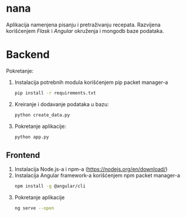 # nana
Aplikacija namenjena pisanju i pretraživanju recepata. Razvijena korišćenjem *Flask* i *Angular* okruženja i mongodb baze podataka.

# Backend

Pokretanje:
1. Instalacija potrebnih modula korišćenjem pip packet manager-a
	```bash
	pip install -r requirements.txt
	```

2. Kreiranje i dodavanje podataka u bazu:
	```bash
	python create_data.py
	```
3. Pokretanje aplikacije: 
	```bash
	python app.py
	```
  
 ## Frontend
1. Instalacija Node.js-a i npm-a (https://nodejs.org/en/download/)
2. Instalacija Angular framework-a korišćenjem npm packet manager-a
	```bash
	npm install -g @angular/cli
	```
3. Pokretanje aplikacije
	```bash
	ng serve --open
	```
